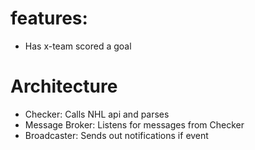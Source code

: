 # features:

- Has x-team scored a goal

# Architecture

- Checker: Calls NHL api and parses
- Message Broker: Listens for messages from Checker
- Broadcaster: Sends out notifications if event
